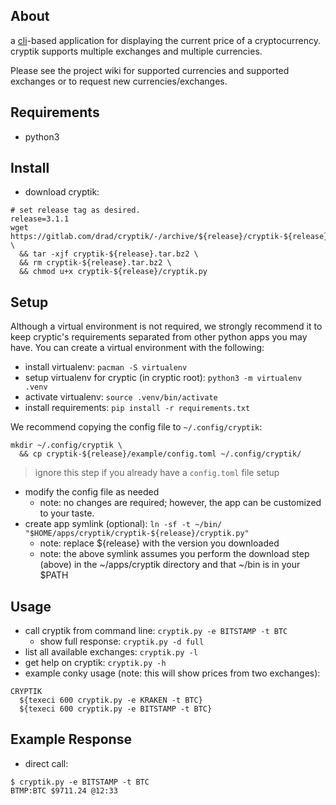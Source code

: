 ## About ##

a [cli](https://en.wikipedia.org/wiki/Command-line_interface)-based application for displaying the current price of a cryptocurrency. cryptik supports multiple exchanges and multiple currencies.

Please see the project wiki for supported currencies and supported exchanges or to request new currencies/exchanges.


## Requirements ##

- python3


## Install

- download cryptik: 

```
# set release tag as desired.
release=3.1.1
wget https://gitlab.com/drad/cryptik/-/archive/${release}/cryptik-${release}.tar.bz2 \
  && tar -xjf cryptik-${release}.tar.bz2 \
  && rm cryptik-${release}.tar.bz2 \
  && chmod u+x cryptik-${release}/cryptik.py
```


## Setup ##

Although a virtual environment is not required, we strongly recommend it to keep cryptic's requirements separated from other python apps you may have. You can create a virtual environment with the following: 

- install virtualenv: `pacman -S virtualenv`
- setup virtualenv for cryptic (in cryptic root): `python3 -m virtualenv .venv`
- activate virtualenv: `source .venv/bin/activate`
- install requirements: `pip install -r requirements.txt`

We recommend copying the config file to `~/.config/cryptik`:
```
mkdir ~/.config/cryptik \
  && cp cryptik-${release}/example/config.toml ~/.config/cryptik/
```
> ignore this step if you already have a `config.toml` file setup

- modify the config file as needed
	- note: no changes are required; however, the app can be customized to your taste.
- create app symlink (optional): `ln -sf -t ~/bin/ "$HOME/apps/cryptik/cryptik-${release}/cryptik.py"`
  - note: replace ${release} with the version you downloaded
  - note: the above symlink assumes you perform the download step (above) in the ~/apps/cryptik directory and that ~/bin is in your $PATH


## Usage ##
- call cryptik from command line: `cryptik.py -e BITSTAMP -t BTC`
	- show full response: `cryptik.py -d full`
- list all available exchanges: `cryptik.py -l`
- get help on cryptik: `cryptik.py -h`
- example conky usage (note: this will show prices from two exchanges):
```
CRYPTIK
  ${texeci 600 cryptik.py -e KRAKEN -t BTC}
  ${texeci 600 cryptik.py -e BITSTAMP -t BTC}
```

## Example Response
* direct call:
```
$ cryptik.py -e BITSTAMP -t BTC
BTMP:BTC $9711.24 @12:33
```
